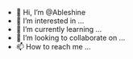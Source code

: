 - 👋 Hi, I’m @Ableshine
- 👀 I’m interested in ...
- 🌱 I’m currently learning ...
- 💞️ I’m looking to collaborate on ...
- 📫 How to reach me ...

<!---
Ableshine/Ableshine is a ✨ special ✨ repository because its `README.md` (this file) appears on your GitHub profile.
You can click the Preview link to take a look at your changes.
--->
